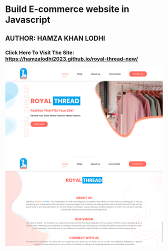 # Build E-commerce website in Javascript

## AUTHOR: HAMZA KHAN LODHI

### Click Here To Visit The Site: https://hamzalodhi2023.github.io/royal-thread-new/

![Royal Thread](images/Royalthread.png)
![Royal Thread](images/Royalthread2.png)
